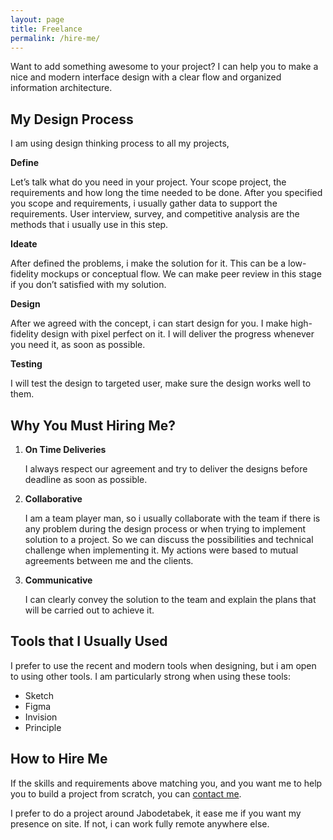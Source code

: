 ```yaml
---
layout: page
title: Freelance
permalink: /hire-me/
---
```


Want to add something awesome to your project? I can help you to make a nice and modern interface design with a clear flow and organized information architecture.

## My Design Process

I am using design thinking process to all my projects,

**Define**

Let’s talk what do you need in your project. Your scope project, the requirements and how long the time needed to be done. After you specified you scope and requirements, i usually gather data to support the requirements. User interview, survey, and competitive analysis are the methods that i usually use in this step.

**Ideate**

After defined the problems, i make the solution for it. This can be a low-fidelity mockups or conceptual flow. We can make peer review in this stage if you don’t satisfied with my solution.

**Design**

After we agreed with the concept, i can start design for you. I make high-fidelity design with pixel perfect on it. I will deliver the progress whenever you need it, as soon as possible.

**Testing**

I will test the design to targeted user, make sure the design works well to them.

## Why You Must Hiring Me?

1. **On Time Deliveries**

   I always respect our agreement and try to deliver the designs before deadline as soon as possible.

2. **Collaborative**

   I am a team player man, so i usually collaborate with the team if there is any problem during the design process or when trying to implement solution to a project. So we can discuss the possibilities and technical challenge when implementing it. My actions were based to mutual agreements between me and the clients.
   
3. **Communicative**

   I can clearly convey the solution to the team and explain the plans that will be carried out to achieve it.
   
## Tools that I Usually Used

I prefer to use the recent and modern tools when designing, but i am open to using other tools. I am particularly strong when using these tools:

+ Sketch
+ Figma
+ Invision
+ Principle

## How to Hire Me

If the skills and requirements above matching you, and you want me to help you to build a project from scratch, you can [contact me](https://luthfirahmad.typeform.com/to/R4NMRINh).

I prefer to do a project around Jabodetabek, it ease me if you want my presence on site. If not, i can work fully remote anywhere else.
